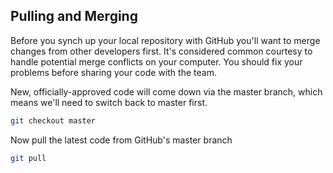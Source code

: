 ## Pulling and Merging

Before you synch up your local repository with GitHub you'll want to merge changes from other developers first. It's considered common courtesy to handle potential merge conflicts on your computer.  You should fix your problems before sharing your code with the team.  

New, officially-approved code will come down via the master branch, which means we'll need to switch back to master first.

```bash
git checkout master
```

Now pull the latest code from GitHub's master branch

```bash
git pull
```

